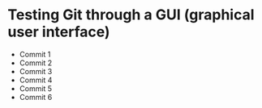 # Testing Git through a GUI (graphical user interface)

- Commit 1
- Commit 2
- Commit 3
- Commit 4
- Commit 5
- Commit 6